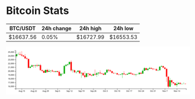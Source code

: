 # Bitcoin Stats

BTC/USDT|24h change|24h high|24h low|
|---|---|---|---|
|$16637.56|0.05%|$16727.99|$16553.53|

<img src="./chart.svg">
